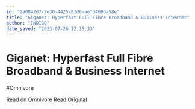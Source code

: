 ```yaml
---
id: "2a0842d7-2e30-4425-81d6-aefd400da58e"
title: "Giganet: Hyperfast Full Fibre Broadband & Business Internet"
author: "INDIGO"
date_saved: "2023-07-26 12:15:33"
---
```


# Giganet: Hyperfast Full Fibre Broadband & Business Internet
#Omnivore

[Read on Omnivore](https://omnivore.app/me/giganet-hyperfast-full-fibre-broadband-business-internet-18991e93c50)
[Read Original](https://www.giganet.uk)

